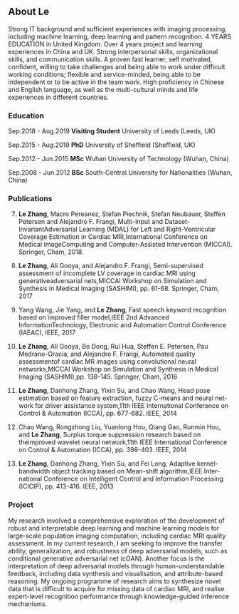## About Le

Strong IT background and sufficient experiences with imaging processing, including machine learning, deep learning and pattern recognition. 4 YEARS EDUCATION in United Kingdom. Over 4 years project and learning experiences in China and UK. Strong interpersonal skills, organizational skills, and communication skills. A proven fast learner, self motivated, confident, willing to take challenges and being able to work under difficult working conditions; flexible and service-minded, being able to be independent or to be active in the team work. High proficiency in Chinese and English language, as well as the multi-cultural minds and life experiences in different countries.

### Education
Sep.2018 - Aug.2019 **Visiting Student**  University of Leeds (Leeds, UK)

Sep.2015 - Aug.2019 **PhD**  University of Sheffield (Sheffield, UK)

Sep.2012 - Jun.2015 **MSc**  Wuhan University of Technology (Wuhan, China)

Sep.2008 - Jun.2012 **BSc**  South-Central University for Nationalities (Wuhan, China)

### Publications

7. **Le Zhang**, Macro Pereanez, Stefan Piechnik, Stefan Neubauer, Steffen Petersen and Alejandro F. Frangi, Multi-Input and Dataset-InvariantAdversarial Learning (MDAL) for Left and Right-Ventricular Coverage Estimation in Cardiac MRI,International Conference on Medical ImageComputing and Computer-Assisted Intervention (MICCAI). Springer, Cham, 2018.

6. **Le Zhang**, Ali Gooya, and Alejandro F. Frangi, Semi-supervised assessment of incomplete LV coverage in cardiac MRI using generativeadversarial nets,MICCAI Workshop on Simulation and Synthesis in Medical Imaging (SASHIMI), pp. 61-68. Springer, Cham, 2017

5. Yang Wang, Jie Yang, and **Le Zhang**, Fast speech keyword recognition based on improved filler model,IEEE 2nd Advanced InformationTechnology, Electronic and Automation Control Conference (IAEAC), IEEE, 2017

4. **Le Zhang**, Ali Gooya, Bo Dong, Rui Hua, Steffen E. Petersen, Pau Medrano-Gracia, and Alejandro F. Frangi, Automated quality assessmentof cardiac MR images using convolutional neural networks,MICCAI Workshop on Simulation and Synthesis in Medical Imaging (SASHIMI),pp. 138-145. Springer, Cham, 2016

3. **Le Zhang**, Danhong Zhang, Yixin Su, and Chao Wang, Head pose estimation based on feature extraction, fuzzy C-means and neural net-work for driver assistance system,11th IEEE International Conference on Control & Automation (ICCA), pp. 677-682. IEEE, 2014

2. Chao Wang, Rongzhong Liu, Yuanlong Hou, Qiang Gao, Runmin Hou, and **Le Zhang**, Surplus torque suppression research based on theimproved wavelet neural network,11th IEEE International Conference on Control & Automation (ICCA), pp. 398-403. IEEE, 2014

1. **Le Zhang**, Danhong Zhang, Yixin Su, and Fei Long, Adaptive kernel-bandwidth object tracking based on Mean-shift algorithm,IEEE Inter-national Conference on Intelligent Control and Information Processing (ICICIP), pp. 413-416. IEEE, 2013

### Project

My research involved a comprehensive exploration of the development of robust and interpretable deep learning and machine learning models for large-scale population imaging computation, including cardiac MRI quality assessment. In my current research, I am seeking to improve the transfer ability, generalization, and robustness of deep adversarial models, such as conditional generative adversarial net (cGAN). Another focus is the interpretation of deep adversarial models through human-understandable feedback, including data synthesis and visualisation, and attribute-based reasoning. My ongoing programme of research aims to synthesize novel data that is difficult to acquire for missing data of cardiac MRI, and realise expert-level recognition performance through knowledge-guided inference mechanisms.
